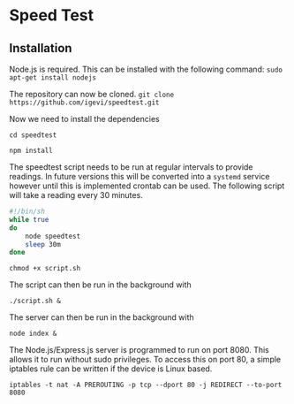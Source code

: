 # Speed Test

## Installation

Node.js is required. This can be installed with the following command:
`sudo apt-get install nodejs`

The repository can now be cloned.
`git clone https://github.com/igevi/speedtest.git`

Now we need to install the dependencies

`cd speedtest`

`npm install`

The speedtest script needs to be run at regular intervals to provide readings.
In future versions this will be converted into a `systemd` service however until this is implemented
crontab can be used.
The following script will take a reading every 30 minutes.
```bash
#!/bin/sh
while true
do
	node speedtest
	sleep 30m
done
```

`chmod +x script.sh`

The script can then be run in the background with

`./script.sh &`

The server can then be run in the background with

`node index &`

The Node.js/Express.js server is programmed to run on port 8080. This allows it to run without sudo privileges.
To access this on port 80, a simple iptables rule can be written if the device is Linux based.

`iptables -t nat -A PREROUTING -p tcp --dport 80 -j REDIRECT --to-port 8080`
